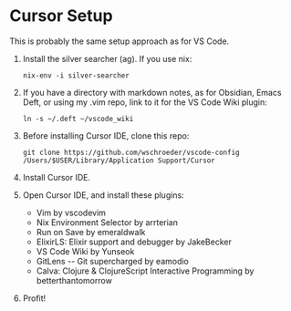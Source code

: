 # Cursor Setup

This is probably the same setup approach as for VS Code.

1. Install the silver searcher (ag). If you use nix:

   ```
   nix-env -i silver-searcher
   ```

2. If you have a directory with markdown notes, as for Obsidian, Emacs Deft,
   or using my .vim repo, link to it for the VS Code Wiki plugin:

   ```
   ln -s ~/.deft ~/vscode_wiki
   ```

3. Before installing Cursor IDE, clone this repo:

   ```
   git clone https://github.com/wschroeder/vscode-config /Users/$USER/Library/Application Support/Cursor
   ```

4. Install Cursor IDE.

5. Open Cursor IDE, and install these plugins:

   * Vim by vscodevim
   * Nix Environment Selector by arrterian
   * Run on Save by emeraldwalk
   * ElixirLS: Elixir support and debugger by JakeBecker
   * VS Code Wiki by Yunseok
   * GitLens -- Git supercharged by eamodio
   * Calva: Clojure & ClojureScript Interactive Programming by betterthantomorrow

6. Profit!

